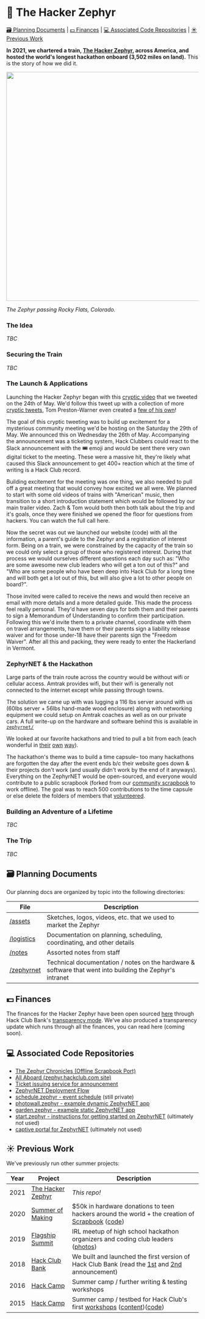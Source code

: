 # 🚂 The Hacker Zephyr 

[🗃 Planning Documents](#-planning-documents) | [💵 Finances](#-finances) | [💻 Associated Code Repositories](#-associated-code-repositories) | [☀️ Previous Work](#%EF%B8%8F-previous-work)

**In 2021, we chartered a train, [The Hacker Zephyr](https://zephyr.hackclub.com), across America, and hosted the world's longest hackathon onboard (3,502 miles on land).** This is the story of how we did it.

<img src="https://cloud-qefbe8o34-hack-club-bot.vercel.app/0image_from_ios__36_.jpg" width="600" />

_The Zephyr passing Rocky Flats, Colorado._

### The Idea

_TBC_

### Securing the Train

_TBC_

### The Launch & Applications

Launching the Hacker Zephyr began with this [cryptic video](https://twitter.com/hackclub/status/1396881237113966594) that we tweeted on the 24th of May. We'd follow this tweet up with a collection of more [cryptic tweets](assets/teasers.md), Tom Preston-Warner even created a [few of his own](assets/teasers.md#toms)!

The goal of this cryptic tweeting was to build up excitement for a mysterious community meeting we'd be hosting on the Saturday the 29th of May. We announced this on Wednesday the 26th of May. Accompanying the announcement was a ticketing system, Hack Clubbers could react to the Slack announcement with the 🎟 emoji and would be sent there very own digital ticket to the meeting. These were a massive hit, they're likely what caused this Slack announcement to get 400+ reaction which at the time of writing is a Hack Club record. 

Building excitement for the meeting was one thing, we also needed to pull off a great meeting that would convey how excited we all were. We planned to start with some old videos of trains with "American" music, then transition to a short introduction statement which would be followed by our main trailer video. Zach & Tom would both then both talk about the trip and it's goals, once they were finished we opened the floor for questions from hackers. You can watch the full call here.

Now the secret was out we launched our website (code) with all the information, a parent's guide to the Zephyr and a registration of interest form. Being on a train, we were constrained by the capacity of the train so we could only select a group of those who registered interest. During that process we would ourselves different questions each day such as: "Who are some awesome new club leaders who will get a ton out of this?" and "Who are some people who have been deep into Hack Club for a long time and will both get a lot out of this, but will also give a lot to other people on board?". 

Those invited were called to receive the news and would then receive an email with more details and a more detailed guide. This made the process feel really personal. They'd have seven days for both them and their parents to sign a Memorandum of Understanding to confirm their participation. Following this we'd invite them to a private channel, coordinate with them on travel arrangements, have them or their parents sign a liability release waiver and for those under-18 have their parents sign the "Freedom Waiver". After all this and packing, they were ready to enter the Hackerland in Vermont.

### ZephyrNET & the Hackathon

Large parts of the train route across the country would be without wifi or cellular access. Amtrak provides wifi, but their wifi is generally not connected to the internet except while passing through towns. 

The solution we came up with was lugging a 116 lbs server around with us (60lbs server + 56lbs hand-made wood enclosure) along with networking equipment we could setup on Amtrak coaches as well as on our private cars. A full write-up on the hardware and software behind this is available in [`zephyrnet/`](./zephyrnet)

We looked at our favorite hackathons and tried to pull a bit from each (each wonderful in [their](https://ldjam.com/) [own](http://www.stupidhackathon.com/) [way](https://www.codeday.org/)). 

The hackathon's theme was to build a time capsule– too many hackathons are forgotten the day after the event ends b/c their website goes down & their projects don't work (and usually didn't work by the end of it anyways). Everything on the ZephyrNET would be open-sourced, and everyone would contribute to a public scrapbook (forked from our [community scrapbook](https://scrapbook.hackclub.com) to work offline). The goal was to reach 500 contributions to the time capsule or else delete the folders of members that [volunteered](./zephyrnet/volunteers-to-deletion.md).

### Building an Adventure of a Lifetime

_TBC_

### The Trip

_TBC_

<!-- 

This repo houses everything from the trip. Planning documents, financials, and GitHub repos.

We began at Hack Club HQ in Burlington, Vermont, travelled down south to New York City, west through Chicago, and crossed the Rockies on our way to San Francisco. From there, we followed the Pacific Ocean and finished at SpaceX in Los Angeles.

The challenge of the hackathon: if we can't have access to the internet, why not build our own?

We purchased and lugged a 116lb server with 192 GB of RAM across the country, and gave everyone onboard full root access to it. The goal was to make 500 contributions to the ZephyrNET before arriving in LA, or else some of the data would be deleted.

This repository contains the open sourced [planning documents](#-planning-documents), [finances](#-finances), and [code](#-associated-code-repositories) behind The Hacker Zephyr. If you find an issue with a document or would like to request more information about the trip, please file an issue [here](https://github.com/hackclub/the-hacker-zephyr/issues/new). -->

## 🗃 Planning Documents

Our planning docs are organized by topic into the following directories:

| File                                                                                          | Description                                                                    |
| --------------------------------------------------------------------------------------------- | ------------------------------------------------------------------------------ |
| [/assets](/assets)                                                    | Sketches, logos, videos, etc. that we used to market the Zephyr |
| [/logistics](/logistics) | Documentation on planning, scheduling, coordinating, and other details |
| [/notes](/notes)                                                                            | Assorted notes from staff |
| [/zephyrnet](/zephyrnet)                                                                    | Technical documentation / notes on the hardware & software that went into building the Zephyr's intranet |

## 💵 Finances

The finances for the Hacker Zephyr have been open sourced [here](http://bank.hackclub.com/zephyr) through Hack Club Bank's [transparency mode](https://headwayapp.co/bank-changelog/transparent-finances-(optional-feature)-151427). We've also produced a transparency update which runs through all the finances, you can read here (coming soon).

## 💻 Associated Code Repositories

- [The Zephyr Chronicles (Offline Scrapbook Port)](https://github.com/hackclub/the-zephyr-chronicles)
- [All Aboard (zephyr.hackclub.com site)](https://github.com/hackclub/all-aboard)
- [Ticket issuing service for announcement](https://github.com/hackclub/all-aboard-tickets)
- [ZephyrNET Deployment Flow](https://github.com/hackclub/zephyr-deploy-service)
- [schedule.zephyr - event schedule](https://github.com/hackclub/zephyr-hub) (still private)
- [photowall.zephyr - example dynamic ZephyrNET app](https://github.com/hackclub/photowall.zephyr)
- [garden.zephyr - example static ZephyrNET app](https://github.com/hackclub/garden.zephyr)
- [start.zephyr - instructions for getting started on ZephyrNET](https://github.com/hackclub/start.zephyr) (ultimately not used)
- [captive portal for ZephyrNET](https://github.com/hackclub/captive.zephyr) (ultimately not used) 


## ☀️ Previous Work

We've previously run other summer projects:

| Year | Project                                                        | Description                                                                                                                                                                                                                            |
| ---- | -------------------------------------------------------------- | -------------------------------------------------------------------------------------------------------------------------------------------------------------------------------------------------------------------------------------- |
| 2021 | [The Hacker Zephyr](#-the-hacker-zephyr)                       | _This repo!_                                                                                                                                                                                                                           |
| 2020 | [Summer of Making](https://summer.hackclub.com)                | $50k in hardware donations to teen hackers around the world + the creation of [Scrapbook](https://scrapbook.hackclub.com) ([code](https://github.com/hackclub/scrapbook))                                                              |
| 2019 | [Flagship Summit](https://flagship.hackclub.com)               | IRL meetup of high school hackathon organizers and coding club leaders ([photos](https://photos.google.com/share/AF1QipO3hb2mN-Q16icE-M16d-06uHyXLmvd3Rw6b_f_oosfAX9SnOvnouPOyO79P7pR7Q?key=anphZTNFUERPWXV3YnJQV2VzVVVFMFFVcGRDc3hB)) |
| 2018 | [Hack Club Bank](https://hackclub.com/bank/)                   | We built and launched the first version of Hack Club Bank (read the [1st](https://medium.com/hackclub/hack-club-bank-a-bank-for-student-hackers-e5d894ea5375) and [2nd](https://medium.com/hackclub/hack-club-bank-is-now-live-for-everyone-including-you-884f7f54836f) announcement) |
| 2016 | [Hack Camp](https://github.com/hackclub/camp/tree/master/2016) | Summer camp / further writing & testing workshops                                                                                                                                                                                      |
| 2015 | [Hack Camp](https://github.com/hackclub/camp/tree/master/2015) | Summer camp / testbed for Hack Club's first [workshops](https://workshops.hackclub.com) ([content](https://github.com/hackclub/hackclub/tree/main/workshops#readme))([code](https://github.com/hackclub/workshops))                    |
